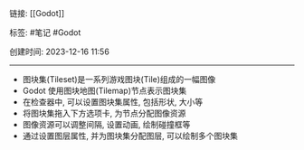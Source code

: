 链接: [[Godot]]

标签: #笔记 #Godot 

创建时间: 2023-12-16 11:56

---

- 图块集(Tileset)是一系列游戏图块(Tile)组成的一幅图像
- Godot 使用图块地图(Tilemap)节点表示图块集
- 在检查器中, 可以设置图块集属性, 包括形状, 大小等
- 将图块集拖入下方选项卡, 为节点分配图像资源
- 图像资源可以调整间隔, 设置动画, 绘制碰撞框等
- 通过设置图层属性, 并为图块集分配图层, 可以绘制多个图块集